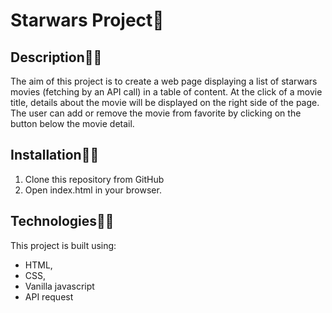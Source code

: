 # Starwars Project:movie_camera:

## Description:woman_teacher:
The aim of this project is to create a web page displaying a list of starwars movies (fetching by an API call) in a table of content. At the click of a movie title, details about the movie will be displayed on the right side of the page.
The user can add or remove the movie from favorite by clicking on the button below the movie detail. 

## Installation:man_mechanic:
1. Clone this repository from GitHub
2. Open index.html in your browser.

## Technologies:man_technologist:
This project is built using:
- HTML,
- CSS,
- Vanilla javascript
- API request